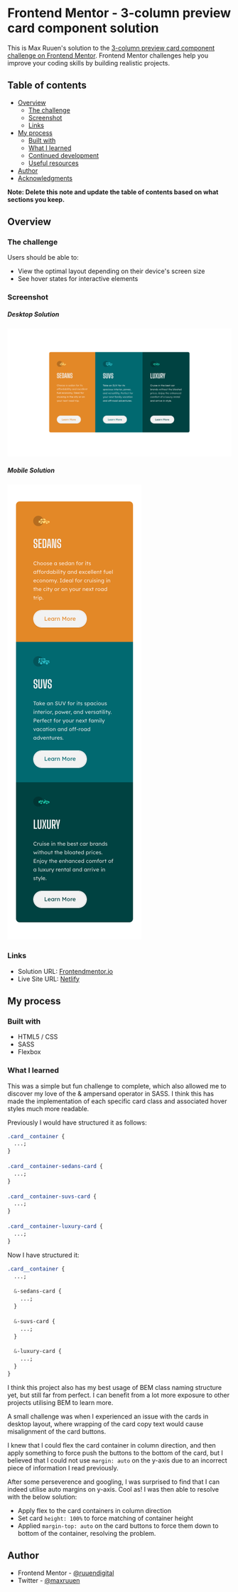 # Frontend Mentor - 3-column preview card component solution

This is Max Ruuen's solution to the [3-column preview card component challenge on Frontend Mentor](https://www.frontendmentor.io/challenges/3column-preview-card-component-pH92eAR2-). Frontend Mentor challenges help you improve your coding skills by building realistic projects.

## Table of contents

- [Overview](#overview)
  - [The challenge](#the-challenge)
  - [Screenshot](#screenshot)
  - [Links](#links)
- [My process](#my-process)
  - [Built with](#built-with)
  - [What I learned](#what-i-learned)
  - [Continued development](#continued-development)
  - [Useful resources](#useful-resources)
- [Author](#author)
- [Acknowledgments](#acknowledgments)

**Note: Delete this note and update the table of contents based on what sections you keep.**

## Overview

### The challenge

Users should be able to:

- View the optimal layout depending on their device's screen size
- See hover states for interactive elements

### Screenshot

##### Desktop Solution

![](./screenshot-desktop.png)

##### Mobile Solution

![](./screenshot-mobile.png)

### Links

- Solution URL: [Frontendmentor.io]()
- Live Site URL: [Netlify](https://rd-challenge-3-column-card.netlify.app/)

## My process

### Built with

- HTML5 / CSS
- SASS
- Flexbox

### What I learned

This was a simple but fun challenge to complete, which also allowed me to discover my love of the & ampersand operator in SASS. I think this has made the implementation of each specific card class and associated hover styles much more readable.

Previously I would have structured it as follows:

```css
.card__container {
  ...;
}

.card__container-sedans-card {
  ...;
}

.card__container-suvs-card {
  ...;
}

.card__container-luxury-card {
  ...;
}
```

Now I have structured it:

```css
.card__container {
  ...;

  &-sedans-card {
    ...;
  }

  &-suvs-card {
    ...;
  }

  &-luxury-card {
    ...;
  }
}
```

I think this project also has my best usage of BEM class naming structure yet, but still far from perfect. I can benefit from a lot more exposure to other projects utilising BEM to learn more.

A small challenge was when I experienced an issue with the cards in desktop layout, where wrapping of the card copy text would cause misalignment of the card buttons.

I knew that I could flex the card container in column direction, and then apply something to force push the buttons to the bottom of the card, but I believed that I could not use `margin: auto` on the y-axis due to an incorrect piece of information I read previously.

After some perseverence and googling, I was surprised to find that I can indeed utilise auto margins on y-axis. Cool as!
I was then able to resolve with the below solution:

- Apply flex to the card containers in column direction
- Set card `height: 100%` to force matching of container height
- Applied `margin-top: auto` on the card buttons to force them down to bottom of the container, resolving the problem.

## Author

- Frontend Mentor - [@ruuendigital](https://www.frontendmentor.io/profile/ruuendigital)
- Twitter - [@maxruuen](https://www.twitter.com/maxruuen)
